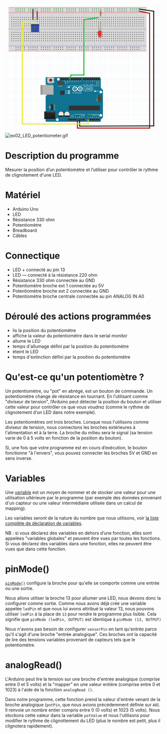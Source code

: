 ![ex02_LED_potentiometer.png](ex02_LED_potentiometer.png)
![ex02_LED_potentiometer.gif](ex02_LED_potentiometer.gif)

# Description du programme
Mesurer la position d’un potentiomètre et l’utiliser pour contrôler le rythme de clignotement d'une LED.

# Matériel
  - Arduino Uno
  - LED
  - Résistance 330 ohm
  - Potentiomètre
  - Breadboard
  - Câbles

# Connectique
  - LED + connecté au pin 13
  - LED — connecté à la résistance 220 ohm
  - Résistance 330 ohm connectée au GND 
  - Potentiomètre broche ext 1 connectée au 5V
  - Potentiomètre broche ext 2 connectée au GND
  - Potentiomètre broche centrale connectée au pin ANALOG IN A0

# Déroulé des actions programmées
  - lis la position du potentiomètre
  - affiche la valeur du potentiomètre dans le serial monitor
  - allume le LED
  - temps d'allumage défini par la position du potentiomètre
  - éteint le LED
  - temps d'extinction défini par la position du potentiomètre

# Qu'est-ce qu'un potentiomètre ?
Un potentiomètre, ou "pot" en abrégé, est un bouton de commande. Un potentiomètre change de résistance en tournant. En l’utilisant comme "diviseur de tension", l’Arduino peut détecter la position du bouton et utiliser cette valeur pour contrôler ce que vous voudrez (comme le rythme de clignotement d’un LED dans notre exemple).

Les potentiomètres ont trois broches. Lorsque nous l'utilisons comme diviseur de tension, nous connectons les broches extérieures à l'alimentation et à la terre. La broche du milieu sera le signal (sa tension varie de 0 à 5 volts en fonction de la position du bouton).

Si, une fois que votre programme est en cours d’exécution, le bouton fonctionne "à l'envers", vous pouvez connecter les broches 5V et GND en sens inverse.

# Variables

Une [variable](https://www.arduino.cc/en/tutorial/variables) est un moyen de nommer et de stocker une valeur pour une utilisation ultérieure par le programme (par exemple des données provenant d'un capteur ou une valeur intermédiaire utilisée dans un calcul de mapping).

Les variables seront de la nature du nombre que nous utilisons, voir [la liste complète de déclaration de variables](http://arduino.cc/en/Reference/VariableDeclaration).

NB : si vous déclarez des variables en dehors d’une fonction, elles sont appelées "variables globales" et peuvent être vues par toutes les fonctions. Si vous déclarez des variables dans une fonction, elles ne peuvent être vues que dans cette fonction.

# pinMode()

[`pinMode()`](https://www.arduino.cc/reference/en/language/functions/digital-io/pinmode/) configure la broche pour qu'elle se comporte comme une entrée ou une sortie.

Nous allons utiliser la broche 13 pour allumer une LED, nous devons donc la configurer comme sortie.
Comme nous avons déjà créé une variable appelée `ledPin` et que nous lui avons attribué la valeur 13, nous pouvons utiliser `ledPin` à la place de `13` pour rendre le programme plus lisible. Cela signifie que `pinMode (ledPin, OUTPUT)` est identique à `pinMode (13, OUTPUT)`

Nous n'avons pas besoin de configurer `sensorPin` en tant qu'entrée parce qu'il s'agit d'une broche "entrée analogique". Ces broches ont la capacité de lire des tensions variables provenant de capteurs tels que le potentiomètre.

# analogRead()

L'Arduino peut lire la tension sur une broche d'entrée analogique (comprise entre 0 et 5 volts) et la "mapper" en une valeur entière (comprise entre 0 et 1023) à l'aide de la fonction `analogRead ()`. 

Dans notre programme, cette fonction prend la valeur d'entrée venant de la broche analogique (`potPin`, que nous avions précédemment définie sur `A0`). Il renvoie un nombre entier compris entre 0 (0 volts) et 1023 (5 volts). Nous stockons cette valeur dans la variable `potValue` et nous l'utilisons pour modifier le rythme de clignottement du LED  (plus le nombre est petit, plus il clignotera rapidement).


